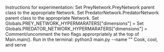 Instructions for experimentation:
    Set PreyNetwork.PreyNetwork parent class to the appropriate Network.
    Set PredatorNetwork.PredatorNetwork parent class to the appropriate Network.
    Set Globals.PREY_NETWORK_HYPERMARATERS["dimensions"] = <appropriate dimensions list>
    Set Globals.PREDATOR_NETWORK_HYPERMARATERS["dimensions"] = <appropriate dimensions list>
    Comment/uncomment the two flags approrpriately at the top of Main.main().
    Run in the terminal:
        python3 main.py --name "<a descriptive name for the serialization file>"
    Cook, cool, and serve